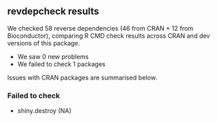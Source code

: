 ## revdepcheck results

We checked 58 reverse dependencies (46 from CRAN + 12 from Bioconductor), comparing R CMD check results across CRAN and dev versions of this package.

 * We saw 0 new problems
 * We failed to check 1 packages

Issues with CRAN packages are summarised below.

### Failed to check

* shiny.destroy (NA)
